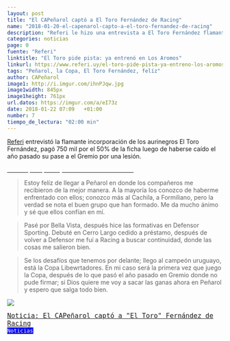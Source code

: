 ```yaml
---
layout: post
title: "El CAPeñarol captó a El Toro Fernández de Racing"
name: "2018-01-20-el-capenarol-capto-a-el-toro-fernandez-de-racing"
description: "Referi le hizo una entrevista a El Toro Fernández flamante incorporación de Peñarol, en donde no pudo ocultar su entusiasmo de llegar a Peñarol"
categories: noticias
page: 0
fuente: "Referi"
linktitle: "El Toro pide pista: ya entrenó en Los Aromos"
linkurl: https://www.referi.uy/el-toro-pide-pista-ya-entreno-los-aromos-n1162004
tags: "Peñarol, la Copa, El Toro Fernández, felíz"
author: CAPeñarol
image1: http://i.imgur.com/ihnPJqw.jpg
image1width: 845px
image1height: 761px
url.datos: https://imgur.com/a/eI73z
date: 2018-01-22 07:09	 +01:00
number: 7
tiempo_de_lectura: "02:00 min"
---
```


[Referi](http://www.referi.com.uy) entrevistó la flamante incorporación de los aurinegros El Toro Fernández, pagó 750 mil por el 50% de la ficha luego de haberse caído el año pasado su pase a el Gremio por una lesión.

<a href="https://www.referi.uy/el-toro-pide-pista-ya-entreno-los-aromos-n1162004"><i class="fa fa-link" style="color:red;"></i><span style="color:#fff;"> El Toro pide pista: ya entrenó en Los Aromos</span></a>

<blockquote>
  <p>
	Estoy felíz de llegar a Peñarol en donde los compañeros me recibieron de la mejor manera. A la mayoría los conozco de haberme enfrentado con ellos; conozco más al Cachila, a Formiliano, pero la verdad se nota el buen grupo que han formado. Me da mucho ánimo y sé que ellos confían en mí.
  </p>
</blockquote>

<blockquote>
  <p>
    Pasé por Bella Vista, después hice las formativas en Defensor Sporting. Debuté en Cerro Largo cedido a préstamo, después de volver a Defensor me fuí a Racing a buscar continuidad, donde las cosas me salieron bien.
  </p>
</blockquote>

<blockquote>
  <p>
    Se los desafíos que tenemos por delante; llego al campeón uruguayo, está la Copa Libewrtadores. En mi caso será la primera vez que juego la Copa, después de lo que pasó el año pasado en Gremio donde no pude firmar; si Dios quiere me voy a sacar las ganas ahora en Peñarol y espero que salga todo bien.
  </p>
</blockquote>

![](http://i.imgur.com/ihnPJqw.jpg)

<span style="font-family:monospace;font-size:1.1em;background:negro;color:white;" class="rounded"><a href="{{ site.url}}/Lanoticia-el-capeñarol-captó-a-el-toro-fernandez">Noticia: El CAPeñarol captó a "El Toro" Fernández de Racing</a></span><a href="{{ site.url}}/noticias"><span style="font-size:0.9em;color:white;background:blue;font-family:monospace;" class="rounded"><br><i class="fa fa-globe"></i>Noticias</span></a>